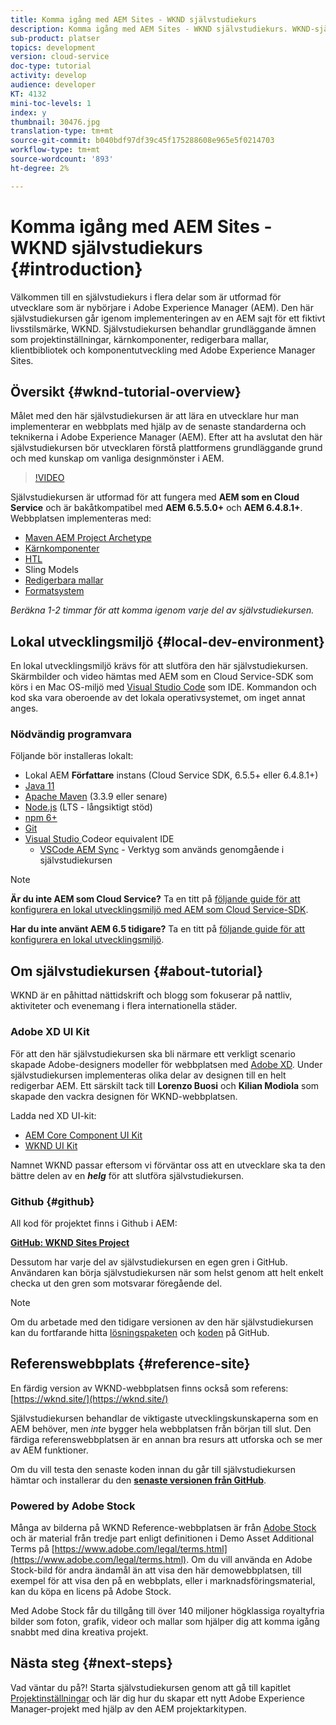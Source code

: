 ```yaml
---
title: Komma igång med AEM Sites - WKND självstudiekurs
description: Komma igång med AEM Sites - WKND självstudiekurs. WKND-självstudiekursen är en självstudiekurs i flera delar som utformats för utvecklare som är nybörjare på Adobe Experience Manager. Självstudiekursen går igenom implementeringen av en AEM sajt för ett fiktivt livsstilsmärke, WKND. Självstudiekursen behandlar grundläggande ämnen som projektinställningar, prototyper, kärnkomponenter, redigerbara mallar, klientbibliotek och komponentutveckling.
sub-product: platser
topics: development
version: cloud-service
doc-type: tutorial
activity: develop
audience: developer
KT: 4132
mini-toc-levels: 1
index: y
thumbnail: 30476.jpg
translation-type: tm+mt
source-git-commit: b040bdf97df39c45f175288608e965e5f0214703
workflow-type: tm+mt
source-wordcount: '893'
ht-degree: 2%

---
```



# Komma igång med AEM Sites - WKND självstudiekurs {#introduction}

Välkommen till en självstudiekurs i flera delar som är utformad för utvecklare som är nybörjare i Adobe Experience Manager (AEM). Den här självstudiekursen går igenom implementeringen av en AEM sajt för ett fiktivt livsstilsmärke, WKND. Självstudiekursen behandlar grundläggande ämnen som projektinställningar, kärnkomponenter, redigerbara mallar, klientbibliotek och komponentutveckling med Adobe Experience Manager Sites.

## Översikt {#wknd-tutorial-overview}

Målet med den här självstudiekursen är att lära en utvecklare hur man implementerar en webbplats med hjälp av de senaste standarderna och teknikerna i Adobe Experience Manager (AEM). Efter att ha avslutat den här självstudiekursen bör utvecklaren förstå plattformens grundläggande grund och med kunskap om vanliga designmönster i AEM.

>[!VIDEO](https://video.tv.adobe.com/v/30476?quality=12&learn=on)

Självstudiekursen är utformad för att fungera med **AEM som en Cloud Service** och är bakåtkompatibel med **AEM 6.5.5.0+** och **AEM 6.4.8.1+**. Webbplatsen implementeras med:

* [Maven AEM Project Archetype](https://docs.adobe.com/content/help/en/experience-manager-core-components/using/developing/archetype/overview.html)
* [Kärnkomponenter](https://docs.adobe.com/content/help/en/experience-manager-core-components/using/introduction.html)
* [HTL](https://docs.adobe.com/content/help/en/experience-manager-htl/using/getting-started/getting-started.html)
* Sling Models
* [Redigerbara mallar](https://docs.adobe.com/content/help/en/experience-manager-learn/sites/page-authoring/template-editor-feature-video-use.html)
* [Formatsystem](https://docs.adobe.com/content/help/en/experience-manager-learn/sites/page-authoring/style-system-feature-video-use.html)

*Beräkna 1-2 timmar för att komma igenom varje del av självstudiekursen.*

## Lokal utvecklingsmiljö {#local-dev-environment}

En lokal utvecklingsmiljö krävs för att slutföra den här självstudiekursen. Skärmbilder och video hämtas med AEM som en Cloud Service-SDK som körs i en Mac OS-miljö med [Visual Studio Code](https://code.visualstudio.com/) som IDE. Kommandon och kod ska vara oberoende av det lokala operativsystemet, om inget annat anges.

### Nödvändig programvara

Följande bör installeras lokalt:

* Lokal AEM **Författare** instans (Cloud Service SDK, 6.5.5+ eller 6.4.8.1+)
* [Java 11](https://downloads.experiencecloud.adobe.com/content/software-distribution/en/general.html)
* [Apache Maven](https://maven.apache.org/)  (3.3.9 eller senare)
* [Node.js](https://nodejs.org/en/) (LTS - långsiktigt stöd)
* [npm 6+](https://www.npmjs.com/)
* [Git](https://git-scm.com/)
* [Visual Studio ](https://code.visualstudio.com/) Codeor equivalent IDE
   * [VSCode AEM Sync](https://marketplace.visualstudio.com/items?itemName=yamato-ltd.vscode-aem-sync)  - Verktyg som används genomgående i självstudiekursen

>[!NOTE]
>
> **Är du inte AEM som Cloud Service?** Ta en titt på  [följande guide för att konfigurera en lokal utvecklingsmiljö med AEM som Cloud Service-SDK](https://docs.adobe.com/content/help/en/experience-manager-learn/cloud-service/local-development-environment-set-up/overview.html).
>
> **Har du inte använt AEM 6.5 tidigare?** Ta en titt på  [följande guide för att konfigurera en lokal utvecklingsmiljö](https://docs.adobe.com/content/help/en/experience-manager-learn/foundation/development/set-up-a-local-aem-development-environment.html).

## Om självstudiekursen {#about-tutorial}

WKND är en påhittad nättidskrift och blogg som fokuserar på nattliv, aktiviteter och evenemang i flera internationella städer.

### Adobe XD UI Kit

För att den här självstudiekursen ska bli närmare ett verkligt scenario skapade Adobe-designers modeller för webbplatsen med [Adobe XD](https://www.adobe.com/products/xd.html). Under självstudiekursen implementeras olika delar av designen till en helt redigerbar AEM. Ett särskilt tack till **Lorenzo Buosi** och **Kilian Modiola** som skapade den vackra designen för WKND-webbplatsen.

Ladda ned XD UI-kit:

* [AEM Core Component UI Kit](assets/overview/AEM-CoreComponents-UI-Kit.xd)
* [WKND UI Kit](https://github.com/adobe/aem-guides-wknd/releases/download/aem-guides-wknd-0.0.2/AEM_UI-kit-WKND.xd)

Namnet WKND passar eftersom vi förväntar oss att en utvecklare ska ta den bättre delen av en ***helg*** för att slutföra självstudiekursen.

### Github {#github}

All kod för projektet finns i Github i AEM:

**[GitHub: WKND Sites Project](https://github.com/adobe/aem-guides-wknd)**

Dessutom har varje del av självstudiekursen en egen gren i GitHub. Användaren kan börja självstudiekursen när som helst genom att helt enkelt checka ut den gren som motsvarar föregående del.

>[!NOTE]
>
> Om du arbetade med den tidigare versionen av den här självstudiekursen kan du fortfarande hitta [lösningspaketen](https://github.com/adobe/aem-guides-wknd/releases/tag/archetype-18.1) och [koden](https://github.com/adobe/aem-guides-wknd/tree/archetype-18.1) på GitHub.

## Referenswebbplats {#reference-site}

En färdig version av WKND-webbplatsen finns också som referens: [https://wknd.site/](https://wknd.site/)

Självstudiekursen behandlar de viktigaste utvecklingskunskaperna som en AEM behöver, men *inte* bygger hela webbplatsen från början till slut. Den färdiga referenswebbplatsen är en annan bra resurs att utforska och se mer av AEM funktioner.

Om du vill testa den senaste koden innan du går till självstudiekursen hämtar och installerar du den **[senaste versionen från GitHub](https://github.com/adobe/aem-guides-wknd/releases/latest)**.

### Powered by Adobe Stock

Många av bilderna på WKND Reference-webbplatsen är från [Adobe Stock](https://stock.adobe.com/) och är material från tredje part enligt definitionen i Demo Asset Additional Terms på [https://www.adobe.com/legal/terms.html](https://www.adobe.com/legal/terms.html). Om du vill använda en Adobe Stock-bild för andra ändamål än att visa den här demowebbplatsen, till exempel för att visa den på en webbplats, eller i marknadsföringsmaterial, kan du köpa en licens på Adobe Stock.

Med Adobe Stock får du tillgång till över 140 miljoner högklassiga royaltyfria bilder som foton, grafik, videor och mallar som hjälper dig att komma igång snabbt med dina kreativa projekt.

## Nästa steg {#next-steps}

Vad väntar du på?! Starta självstudiekursen genom att gå till kapitlet [Projektinställningar](project-setup.md) och lär dig hur du skapar ett nytt Adobe Experience Manager-projekt med hjälp av den AEM projektarkitypen.

